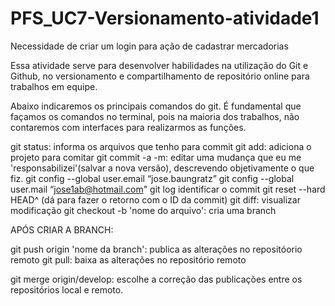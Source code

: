 # PFS_UC7-Versionamento-atividade1
Necessidade de criar um login para ação de cadastrar mercadorias

Essa atividade serve para desenvolver habilidades na utilização do Git e Github, no versionamento e compartilhamento de repositório online para trabalhos em equipe.

Abaixo indicaremos os principais comandos do git.
É fundamental que façamos os comandos no terminal, pois na maioria dos trabalhos, não contaremos com interfaces para realizarmos as funções.


git status: informa os arquivos que tenho para commit
git add: adiciona o projeto para comitar
git commit -a -m: editar uma mudança que eu me 'responsabilizei'(salvar a nova versão), descrevendo objetivamente o que fiz.
git config --global user.email “jose.baungratz”
git config --global user.mail “jose1ab@hotmail.com"
git log identificar o commit
git reset --hard HEAD^ (dá para fazer o retorno com o ID da commit)
git diff: visualizar modificação
git checkout -b 'nome do arquivo': cria uma branch

APÓS CRIAR A BRANCH:

git push origin 'nome da branch': publica as alterações no repositóorio remoto
git pull: baixa as alterações no repositório remoto

git merge origin/develop: escolhe a correção das publicações entre os repositórios local e remoto.
